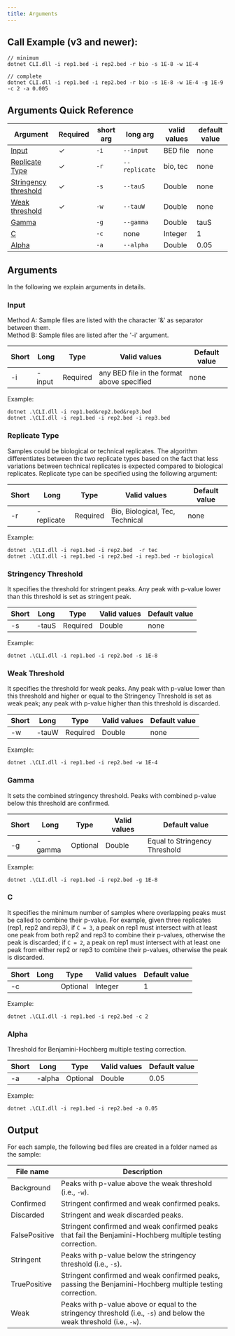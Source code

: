 ```yaml
---
title: Arguments
---
```


## Call Example (v3 and newer):
```shell
// minimum
dotnet CLI.dll -i rep1.bed -i rep2.bed -r bio -s 1E-8 -w 1E-4
    
// complete
dotnet CLI.dll -i rep1.bed -i rep2.bed -r bio -s 1E-8 -w 1E-4 -g 1E-9 -c 2 -a 0.005
```


## Arguments Quick Reference

| Argument | Required | short arg | long arg | valid values | default value |
| -------- | -------- | -------------- | ------------- | ------------ | ------------- |
| [Input](#input)          | ✓ | `-i` | `--input` | BED file | none |
| [Replicate Type](#replicate-type) | ✓ | `-r` | `--replicate` | bio, tec | none |
| [Stringency threshold](#stringency-threshold) | ✓ | `-s` | `--tauS` | Double | none |
| [Weak threshold](#weak-threshold) | ✓ | `-w` | `--tauW` | Double | none |
| [Gamma](#gamma) |  | `-g` | `--gamma` | Double | tauS |
| [C](#c) |  | `-c` | none | Integer | 1 |
| [Alpha](#alpha) |  | `-a` | `--alpha` | Double | 0.05 |



## Arguments
In the following we explain arguments in details. 

### Input
Method A: Sample files are listed with the character '&' as separator between them. <br/>
Method B: Sample files are listed after the '-i' argument.

| Short | Long | Type | Valid values | Default value |
| ----- | ---- | ---- | ------------ | ------------- |
| -i | -input | Required | any BED file in the format above specified | none |

Example:

    dotnet .\CLI.dll -i rep1.bed&rep2.bed&rep3.bed
    dotnet .\CLI.dll -i rep1.bed -i rep2.bed -i rep3.bed


### Replicate Type
Samples could be biological or technical replicates. The algorithm differentiates between the two replicate types based on the fact that less variations between technical replicates is expected compared to biological replicates. Replicate type can be specified using the following argument:

| Short | Long | Type | Valid values | Default value |
| ----- | ---- | ---- | ------------ | ------------- |
| -r | -replicate | Required | Bio, Biological, Tec, Technical | none |

Example:

    dotnet .\CLI.dll -i rep1.bed -i rep2.bed  -r tec
    dotnet .\CLI.dll -i rep1.bed -i rep2.bed -i rep3.bed -r biological


### Stringency Threshold
It specifies the threshold for stringent peaks. Any peak with p-value lower than this threshold is set as stringent peak.

| Short | Long | Type | Valid values | Default value |
| ----- | ---- | ---- | ------------ | ------------- |
| -s | -tauS | Required | Double | none |

Example:

    dotnet .\CLI.dll -i rep1.bed -i rep2.bed -s 1E-8


### Weak Threshold
It specifies the threshold for weak peaks. Any peak with p-value lower than this threshold and higher or equal to the Stringency Threshold is set as weak peak; any peak with p-value higher than this threshold is discarded.

| Short | Long | Type | Valid values | Default value |
| ----- | ---- | ---- | ------------ | ------------- |
| -w | -tauW | Required | Double | none |

Example:

    dotnet .\CLI.dll -i rep1.bed -i rep2.bed -w 1E-4


### Gamma
It sets the combined stringency threshold. Peaks with combined p-value below this threshold are confirmed.

| Short | Long | Type | Valid values | Default value |
| ----- | ---- | ---- | ------------ | ------------- |
| -g | -gamma | Optional | Double | Equal to Stringency Threshold |

Example:

    dotnet .\CLI.dll -i rep1.bed -i rep2.bed -g 1E-8


### C
It specifies the minimum number of samples where overlapping peaks must be called to combine their p-value. For example, given three replicates (rep1, rep2 and rep3), if `C = 3`, a peak on rep1 must intersect with at least one peak from both rep2 and rep3 to combine their p-values, otherwise the peak is discarded; if `C = 2`, a peak on rep1 must intersect with at least one peak from either rep2 or rep3 to combine their p-values, otherwise the peak is discarded.

| Short | Long | Type | Valid values | Default value |
| ----- | ---- | ---- | ------------ | ------------- |
| -c | | Optional | Integer | 1 |

Example:

    dotnet .\CLI.dll -i rep1.bed -i rep2.bed -c 2


### Alpha
Threshold for Benjamini-Hochberg multiple testing correction.

| Short | Long | Type | Valid values | Default value |
| ----- | ---- | ---- | ------------ | ------------- |
| -a | -alpha | Optional | Double |  0.05 |

Example:

    dotnet .\CLI.dll -i rep1.bed -i rep2.bed -a 0.05


## Output
For each sample, the following bed files are created in a folder named as the sample:

| File name      | Description |
| -------------- | ----------- |
| Background     | Peaks with p-value above the weak threshold (i.e., `-w`). | 
| Confirmed      | Stringent confirmed and weak confirmed peaks. |
| Discarded      | Stringent and weak discarded peaks. |
| FalsePositive  | Stringent confirmed and weak confirmed peaks that fail the Benjamini-Hochberg multiple testing correction. |
| Stringent      | Peaks with p-value below the stringency threshold (i.e., `-s`). |
| TruePositive   | Stringent confirmed and weak confirmed peaks, passing the Benjamini-Hochberg multiple testing correction. |
| Weak           | Peaks with p-value above or equal to the stringency threshold (i.e., `-s`) and below the weak threshold (i.e., `-w`). |

